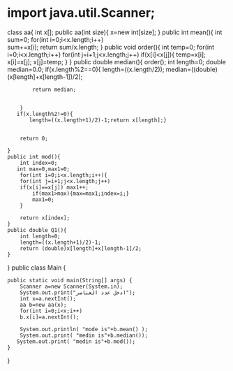 # import java.util.Scanner;
class aa{ 
 int x[];
public aa(int size){
    x=new int[size];
} 
 public int mean(){
   int sum=0;
     for(int i=0;i<x.length;i++)   
     sum+=x[i];
     return sum/x.length;
 } 
public void order(){
    int temp=0;
    for(int i=0;i<x.length;i++) 
    for(int j=i+1;j<x.length;j++)
    if(x[i]<x[j]){
      temp=x[i];
        x[i]=x[j];
        x[j]=temp;
    }
}
    public double median(){
        order();
        int length=0;
        double median=0.0;
        if(x.length%2==0){
            length=((x.length/2));
            median=((double)(x[length]+x[length-1])/2);
            
            return median;
            
            
        }
       if(x.length%2!=0){
           length=((x.length+1)/2)-1;return x[length];}
        
        
        return 0;
        
    }
    public int mod(){
        int index=0;
       int max=0,max1=0;
        for(int i=0;i<x.length;i++){
        for(int j=i+1;j<x.length;j++)
        if(x[i]==x[j]) max1++; 
            if(max1>max){max=max1;index=i;}
            max1=0;
        }
        
        return x[index];
    }
    public double Q1(){
        int length=0;
        length=((x.length+1)/2)-1;
        return (double)x[length]+x[length-1]/2;
    }
}
public class Main {
    
    public static void main(String[] args) {
        Scanner a=new Scanner(System.in);
        System.out.print("ادخل عدد العناصر");
        int x=a.nextInt();
        aa b=new aa(x);
        for(int i=0;i<x;i++)
        b.x[i]=a.nextInt();
        
        System.out.println( "mode is"+b.mean() );
        System.out.print( "medin is"+b.median());
       System.out.print( "medin is"+b.mod());
    }
    
}
